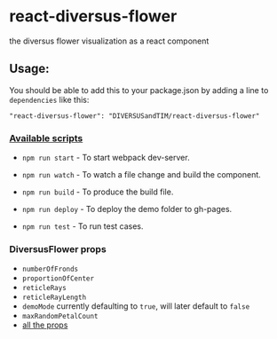 # react-diversus-flower
the diversus flower visualization as a react component

## Usage:

You should be able to add this to your package.json by adding a line to `dependencies` like this:

    "react-diversus-flower": "DIVERSUSandTIM/react-diversus-flower"


### [Available scripts](https://github.com/DIVERSUSandTIM/react-diversus-flower/blob/master/package.json#L28)

- `npm run start`  - To start webpack dev-server.

- `npm run watch`  - To watch a file change and build the component.

- `npm run build`  - To produce the build file.

- `npm run deploy` - To deploy the demo folder to gh-pages.

- `npm run test`   - To run test cases.


### DiversusFlower props

* `numberOfFronds`
* `proportionOfCenter`
* `reticleRays`
* `reticleRayLength`
* `demoMode` currently defaulting to `true`, will later default to `false`
* `maxRandomPetalCount`
* [all the props](https://github.com/DIVERSUSandTIM/react-diversus-flower/blob/master/src/index.js#L307)